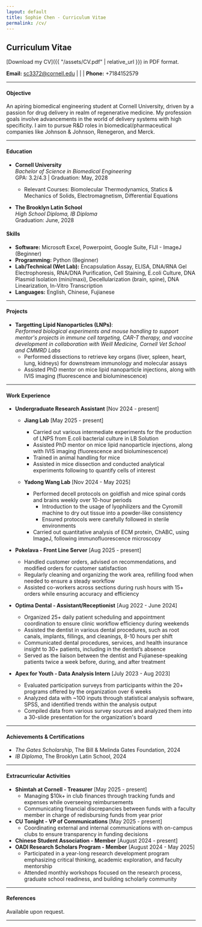 ```yaml
---
layout: default
title: Sophie Chen - Curriculum Vitae
permalink: /cv/
---
```

## Curriculum Vitae

[Download my CV]({{ "/assets/CV.pdf" | relative_url }}) in PDF format.


**Email:** [sc3372@cornell.edu](mailto:sc3372@cornell.edu) | | | **Phone:** +7184152579

---

#### Objective
An apiring biomedical engineering student at Cornell University, driven by a passion for drug delivery in realm of regenerative medicine. My profession goals involve advancements in the world of delivery systems with high specificity. I aim to pursue R&D roles in biomedical/pharmaceutical companies like Johnson & Johnson, Renegeron, and Merck.

---

#### Education
- **Cornell University**  
  *Bachelor of Science in Biomedical Engineering*  
  GPA: 3.2/4.3 | Graduation: May, 2028
  - Relevant Courses: Biomolecular Thermodynamics, Statics & Mechanics of Solids, 
  Electromagnetism, Differential Equations 
  

- **The Brooklyn Latin School**  
  *High School Diploma, IB Diploma*  
  Graduation: June, 2028


#### Skills
- **Software:** Microsoft Excel, Powerpoint, Google Suite, FIJI - ImageJ (Beginner)    
- **Programming:** Python (Beginner)   
- **Lab/Technical (Wet Lab):** Encapsulation Assay, ELISA, DNA/RNA Gel Electrophoresis, RNA/DNA Purification, Cell Staining, E.coli Culture, DNA Plasmid Isolation (mini/maxi), Decellularization (brain, spine), DNA Linearization, In-Vitro Transcription
- **Languages:** English, Chinese, Fujianese      

---

#### Projects
- **Targetting Lipid Nanoparticles (LNPs)**:  
  *Performed biological experiments and mouse handling to support mentor's projects in immune cell targeting, CAR-T therapy, and vaccine development in collaboration with Weill Medicine, Cornell Vet School and CMMRD Labs*   
  - Performed dissections to retrieve key organs (liver, spleen, heart, lung, kidneys) for downstream immunology and molecular assays
  - Assisted PhD mentor on mice lipid nanoparticle injections, along with IVIS imaging (fluorescence and bioluminescence)



---

#### Work Experience
- **Undergraduate Research Assistant** 
  [Nov 2024 - present]   
  - **Jiang Lab** [May 2025 - present]   
    - Carried out various intermediate experiments for the production of LNPS from E.coli bacterial culture in LB Solution 
    - Assisted PhD mentor on mice lipid nanoparticle injections, along with IVIS imaging (fluorescence and bioluminescence) 
    - Trained in animal handling for mice
    - Assisted in mice dissection and conducted analytical experiments following to quantify cells of interest

  - **Yadong Wang Lab** [Nov 2024 - May 2025]
    - Performed decell protocols on goldfish and mice spinal cords and brains weekly over 10-hour periods 
      - Introduction to the usage of lyophilizers and the Cyromill machine to dry out tissue into a powder-like consistency 
      - Ensured protocols were carefully followed in sterile environments
    - Carried out quantitative analysis of ECM protein, ChABC, using ImageJ, following immunofluorescence microscopy 

- **Pokelava - Front Line Server** [Aug 2025 - present]
  - Handled customer orders, advised on recommendations, and modified orders for customer satisfaction
  - Regularly cleaning and organizing the work area, refilling food when needed to ensure a steady workflow 
  - Assisted co-workers across sections during rush hours with 15+ orders while ensuring accuracy and efficiency

- **Optima Dental - Assistant/Receptionist** [Aug 2022 - June 2024]
  - Organized 25+ daily patient scheduling and appointment coordination to ensure clinic workflow efficiency during weekends   
  - Assisted the dentist in various dental procedures, such as root canals, implants, fillings, and cleanings, 8-10 hours per shift
  - Communicated dental procedures, services, and health insurance insight to 30+ patients, including in the dentist’s absence
  - Served as the liaison between the dentist and Fujianese-speaking patients twice a week before, during, and after treatment 

- **Apex for Youth - Data Analysis Intern** [July 2023 - Aug 2023]
  - Evaluated participation surveys from participants within the 20+ programs offered by the organization over 6 weeks 
  - Analyzed data with ~100 inputs through statistical analysis software, SPSS, and identified trends within the analysis output 
  - Compiled data from various survey sources and analyzed them into a 30-slide presentation for the organization's board 
  

---

#### Achievements & Certifications
- *The Gates Scholarship*, The Bill & Melinda Gates Foundation, 2024  
- *IB Diploma*, The Brooklyn Latin School, 2024 

---

#### Extracurricular Activities
- **Shimtah at Cornell - Treasurer** [May 2025 - present]
  - Managing $10k+ in club finances through tracking funds and expenses while overseeing reimbursements 
  - Communicating financial discrepancies between funds with a faculty member in charge of redisbursing funds from year prior
- **CU Tonight - VP of Communications**	[May 2025 - present]
  - Coordinating external and internal communications with on-campus clubs to ensure transparency in funding decisions 
- **Chinese Student Association - Member** [August 2024 - present]
- **OADI Research Scholars Program - Member** [August 2024 - May 2025] 
  - Participated in a year-long research development program emphasizing critical thinking, academic exploration, and faculty mentorship
  - Attended monthly workshops focused on the research process, graduate school readiness, and building scholarly community

---

#### References
Available upon request.

---
